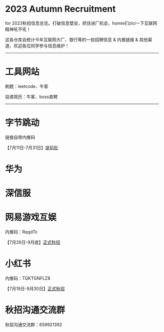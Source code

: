 #  2023 Autumn Recruitment

for 2023秋招信息总览。打破信息壁垒，抓住进厂机会，homie们zici一下互联网精神吼不吼！

这各仓库会统计今年互联网大厂、银行等的一些招聘信息 & 内推链接 & 其他渠道，欢迎各位同学参与信息维护！

------

#  工具网站

刷题：leetcode、牛客

投递简历：牛客、boss直聘

------

# 字节跳动

链接自带内推码

【7月11日-7月31日】[提前批](https://job.toutiao.com/campus/m/position?external_referral_code=S7Z85H7&type=2)



# 华为

# 深信服

# 


# 网易游戏互娱

内推码：RqqdTc

【7月26日-9月底】[正式秋招](https://game.campus.163.com/m/home?st=ZDI1MjEyMDUtMDEyNi00ZTQwLWJkNTQtYjM1NWI2YzNkZmM4)


# 小红书

内推码：TQKTGNFLZ8

【7月19日-9月30日】[正式秋招](https://job.xiaohongshu.com/m/campus)



# 秋招沟通交流群
秋招沟通交流群：659921392

